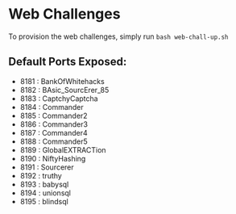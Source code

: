 # Web Challenges
To provision the web challenges, simply run ``bash web-chall-up.sh``

## Default Ports Exposed:
- 8181 : BankOfWhitehacks 
- 8182 : BAsic_SourcErer_85 
- 8183 : CaptchyCaptcha 
- 8184 : Commander 
- 8185 : Commander2 
- 8186 : Commander3 
- 8187 : Commander4 
- 8188 : Commander5 
- 8189 : GlobalEXTRACTion 
- 8190 : NiftyHashing 
- 8191 : Sourcerer 
- 8192 : truthy 
- 8193 : babysql
- 8194 : unionsql
- 8195 : blindsql

